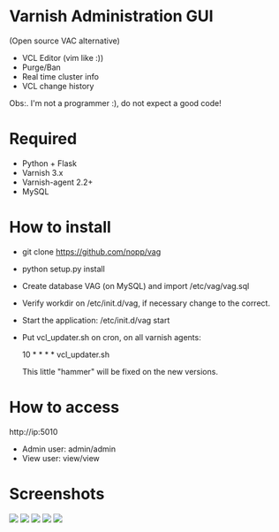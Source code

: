 Varnish Administration GUI 
=============================
(Open source VAC alternative)

* VCL Editor (vim like :))
* Purge/Ban
* Real time cluster info
* VCL change history

Obs:. I'm not a programmer :), do not expect a good code!

Required
========

* Python + Flask
* Varnish 3.x
* Varnish-agent 2.2+
* MySQL

How to install
==============

* git clone https://github.com/nopp/vag
* python setup.py install
* Create database VAG (on MySQL) and import /etc/vag/vag.sql
* Verify workdir on /etc/init.d/vag, if necessary change to the correct.
* Start the application: /etc/init.d/vag start
* Put vcl_updater.sh on cron, on all varnish agents: 

  10 * * * * vcl_updater.sh
  
  This little "hammer" will be fixed on the new versions.

How to access
=============

http://ip:5010

* Admin user: admin/admin
* View user: view/view


Screenshots
==========
![](http://rapido.taxi.br/img/tela_home.png)
![](http://rapido.taxi.br/img/register_varnish.png)
![](http://rapido.taxi.br/img/tela_ban.png)
![](http://rapido.taxi.br/img/cluster_status.png)
![](http://rapido.taxi.br/img/tela_edit.png)
